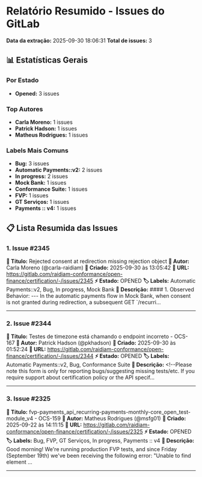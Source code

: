 # Relatório Resumido - Issues do GitLab

**Data da extração:** 2025-09-30 18:06:31
**Total de issues:** 3

## 📊 Estatísticas Gerais

### Por Estado
- **Opened:** 3 issues

### Top Autores
- **Carla Moreno:** 1 issues
- **Patrick Hadson:** 1 issues
- **Matheus Rodrigues:** 1 issues

### Labels Mais Comuns
- **Bug:** 3 issues
- **Automatic Payments::v2:** 2 issues
- **In progress:** 2 issues
- **Mock Bank:** 1 issues
- **Conformance Suite:** 1 issues
- **FVP:** 1 issues
- **GT Serviços:** 1 issues
- **Payments :: v4:** 1 issues

## 📋 Lista Resumida das Issues

### 1. Issue #2345

**📌 Título:** Rejected consent at redirection missing rejection object
**👤 Autor:** Carla Moreno (@carla-raidiam)
**📅 Criado:** 2025-09-30 às 13:05:42
**🔗 URL:** https://gitlab.com/raidiam-conformance/open-finance/certification/-/issues/2345
**⚡ Estado:** OPENED
**🏷️ Labels:** Automatic Payments::v2, Bug, In progress, Mock Bank
**📝 Descrição:** #### 1. Observed Behavior: --- In the automatic payments flow in Mock Bank, when consent is not granted during redirection, a subsequent GET `/recurri...

---

### 2. Issue #2344

**📌 Título:** Testes de timezone está chamando o endpoint incorreto - OCS-167
**👤 Autor:** Patrick Hadson (@pkhadson)
**📅 Criado:** 2025-09-30 às 01:52:24
**🔗 URL:** https://gitlab.com/raidiam-conformance/open-finance/certification/-/issues/2344
**⚡ Estado:** OPENED
**🏷️ Labels:** Automatic Payments::v2, Bug, Conformance Suite
**📝 Descrição:** <!--Please note this form is only for reporting bugs/suggesting missing tests/etc. If you require support about certification policy or the API specif...

---

### 3. Issue #2325

**📌 Título:** fvp-payments_api_recurring-payments-monthly-core_open_test-module_v4 - OCS-159
**👤 Autor:** Matheus Rodrigues (@msfg01)
**📅 Criado:** 2025-09-22 às 14:11:15
**🔗 URL:** https://gitlab.com/raidiam-conformance/open-finance/certification/-/issues/2325
**⚡ Estado:** OPENED
**🏷️ Labels:** Bug, FVP, GT Serviços, In progress, Payments :: v4
**📝 Descrição:** Good morning! We're running production FVP tests, and since Friday (September 19th) we've been receiving the following error: "Unable to find element ...

---

